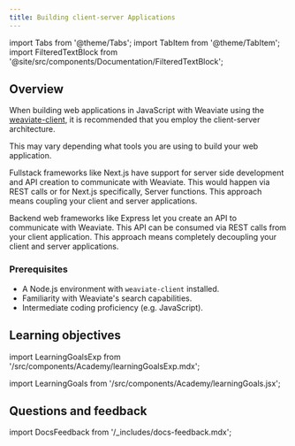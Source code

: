 ```yaml
---
title: Building client-server Applications
---
```


import Tabs from '@theme/Tabs';
import TabItem from '@theme/TabItem';
import FilteredTextBlock from '@site/src/components/Documentation/FilteredTextBlock';


## <i class="fa-solid fa-square-chevron-right"></i> Overview

When building web applications in JavaScript with Weaviate using the [weaviate-client](https://www.npmjs.com/package/weaviate-client), it is recommended that you employ the client-server architecture.

This may vary depending what tools you are using to build your web application. 

Fullstack frameworks like Next.js have support for server side development and API creation to communicate with Weaviate. This would happen via REST calls or for Next.js specifically, Server functions. This approach means coupling your client and server applications.

Backend web frameworks like Express let you create an API to communicate with Weaviate. This API can be consumed via REST calls from your client application. This approach means completely decoupling your client and server applications.


### <i class="fa-solid fa-clipboard-list-check"></i> Prerequisites

- A Node.js environment with `weaviate-client` installed.
- Familiarity with Weaviate's search capabilities.
- Intermediate coding proficiency (e.g. JavaScript).

## <i class="fa-solid fa-chalkboard-user"></i> Learning objectives

import LearningGoalsExp from '/src/components/Academy/learningGoalsExp.mdx';

<LearningGoalsExp />



import LearningGoals from '/src/components/Academy/learningGoals.jsx';

<LearningGoals unitName="client_server"/>

## Questions and feedback

import DocsFeedback from '/_includes/docs-feedback.mdx';

<DocsFeedback/>